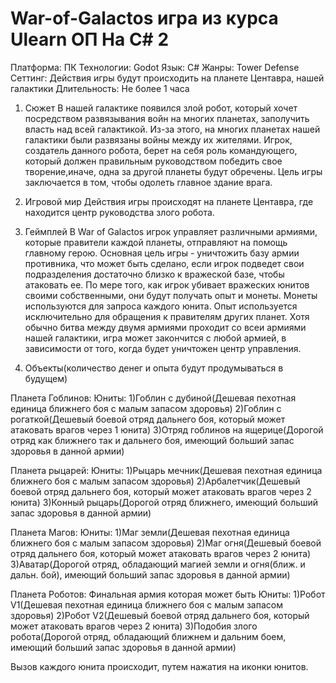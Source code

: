# War-of-Galactos игра из курса Ulearn ОП На C# 2

Платформа: ПК
Технологии: Godot
Язык: C#
Жанры: Tower Defense
Сеттинг: Действия игры будут происходить на планете Центавра, нашей галактики 
Длительность: Не более 1 часа

1. Сюжет
В нашей галактике появился злой робот, который хочет посредством развязывания войн на многих планетах, заполучить власть над всей галактикой. Из-за этого,
на многих планетах нашей галактики были развязаны войны между их жителями. Игрок, создатель данного робота, берет на себя роль командующего, 
который должен правильным руководством победить свое творение,иначе, одна за другой планеты будут обречены.
Цель игры заключается в том, чтобы одолеть главное здание врага.

2. Игровой мир
Действия игры происходят на планете Центавра, где находится центр руководства злого робота.

3. Геймплей
В War of Galactos игрок управляет различными армиями, которые правители каждой планеты, отправляют на помощь главному герою. 
Основная цель игры - уничтожить базу армии противника, что может быть сделано, если игрок подведет свои подразделения достаточно близко к вражеской базе,
чтобы атаковать ее. По мере того, как игрок убивает вражеских юнитов своими собственными, они будут получать опыт и монеты. Монеты используются для запроса
каждого юнита.
Опыт используется исключительно для обращения к правителям других планет. Хотя обычно битва между двумя армиями проходит со всеи армиями нашей галактики,
игра может закончится с любой армией, в зависимости от того, когда будет уничтожен центр управления.

4. Объекты(количество денег и опыта будут продумываться в будущем)

Планета Гоблинов:
Юниты:
	1)Гоблин с дубиной(Дешевая пехотная единица ближнего боя с малым запасом здоровья)
	2)Гоблин с рогаткой(Дешевый боевой отряд дальнего боя, который может атаковать врагов через 1 юнита)
	3)Отряд гоблинов на ящерице(Дорогой отряд как ближнего так и дальнего боя, имеющий больший запас здоровья в данной армии)


Планета рыцарей:
Юниты:
	1)Рыцарь мечник(Дешевая пехотная единица ближнего боя с малым запасом здоровья)
	2)Арбалетчик(Дешевый боевой отряд дальнего боя, который может атаковать врагов через 2 юнита)
	3)Конный рыцарь(Дорогой отряд ближнего, имеющий больший запас здоровья в данной армии)


Планета Магов:
Юниты:
	1)Маг земли(Дешевая пехотная единица ближнего боя с малым запасом здоровья)
	2)Маг огня(Дешевый боевой отряд дальнего боя, который может атаковать врагов через 2 юнита)
	3)Аватар(Дорогой отряд, обладающий магией земли и огня(ближ. и дальн. бой), имеющий больший запас здоровья в данной армии)


Планета Роботов:
Финальная армия которая может быть
Юниты:
	1)Робот V1(Дешевая пехотная единица ближнего боя с малым запасом здоровья)
	2)Робот V2(Дешевый боевой отряд дальнего боя, который может атаковать врагов через 2 юнита)
	3)Подобия злого робота(Дорогой отряд, обладающий ближнем и дальним боем, имеющий больший запас здоровья в данной армии)

Вызов каждого юнита происходит, путем нажатия на иконки юнитов.
	
